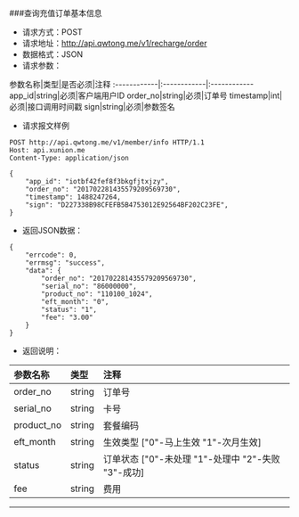 ###查询充值订单基本信息
* 请求方式：POST
* 请求地址：http://api.qwtong.me/v1/recharge/order
* 数据格式：JSON
* 请求参数：

参数名称|类型|是否必须|注释
:------------|:------------|:------------
app_id|string|必须|客户端用户ID
order_no|string|必须|订单号
timestamp|int|必须|接口调用时间戳
sign|string|必须|参数签名


* 请求报文样例

```
POST http://api.qwtong.me/v1/member/info HTTP/1.1
Host: api.xunion.me
Content-Type: application/json

{
	"app_id": "iotbf42fef8f3bkgfjtxjzy",
	"order_no": "201702281435579209569730",
	"timestamp": 1488247264,
	"sign": "D227338B98CFEFB5B4753012E92564BF202C23FE",
}
```

* 返回JSON数据：

```
{
	"errcode": 0,
	"errmsg": "success",
	"data": {
		"order_no": "201702281435579209569730",
		"serial_no": "86000000",
		"product_no": "110100_1024",
		"eft_month": "0",
		"status": "1",
		"fee": "3.00"
	}
}
```
* 返回说明：

参数名称|类型|注释
:------------|:------------|:------------
order_no|string|订单号
serial_no|string|卡号
product_no|string|套餐编码
eft_month|string|生效类型 ["0"-马上生效 "1"-次月生效]
status|string|订单状态 ["0"-未处理 "1"-处理中 "2"-失败 "3"-成功]
fee|string|费用

---